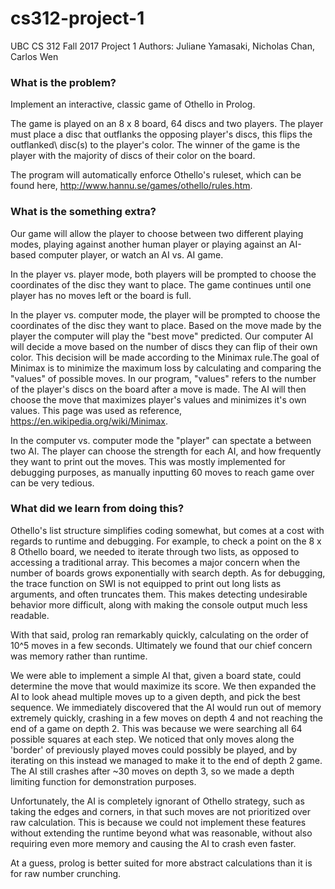 # cs312-project-1
UBC CS 312 Fall 2017 Project 1 
Authors: Juliane Yamasaki, Nicholas Chan, Carlos Wen

### What is the problem?
Implement an interactive, classic game of Othello in Prolog.

The game is played on an 8 x 8 board, 64 discs and two players. The player must place a disc that outflanks the opposing player's discs, this flips the outflanked\ disc(s) to the player's color. The winner of the game is the player with the majority of discs of their color on the board.

The program will automatically enforce Othello's ruleset, which can be found here, http://www.hannu.se/games/othello/rules.htm.

### What is the something extra?
Our game will allow the player to choose between two different playing modes, playing against another human player or playing against an AI-based computer player, or watch an AI vs. AI game.

In the player vs. player mode, both players will be prompted to choose the coordinates of the disc they want to place. The game continues until one player has no moves left or the board is full.

In the player vs. computer mode, the player will be prompted to choose the coordinates of the disc they want to place. Based on the move made by the player the computer will play the "best move" predicted. Our computer AI will decide a move based on the number of discs they can flip of their own color. This decision will be made according to the Minimax rule.The goal of Minimax is to minimize the maximum loss by calculating and comparing the "values" of possible moves. In our program, "values" refers to the number of the player's discs on the board after a move is made. The AI will then choose the move that maximizes player's values and minimizes it's own values. This page was used as reference, https://en.wikipedia.org/wiki/Minimax.

In the computer vs. computer mode the "player" can spectate a between two AI. The player can choose the strength for each AI, and how frequently they want to print out the moves. This was mostly implemented for debugging purposes, as manually inputting 60 moves to reach game over can be very tedious.

### What did we learn from doing this?
Othello's list structure simplifies coding somewhat, but comes at a cost with regards to runtime and debugging. For example, to check a point on the 8 x 8 Othello board, we needed to iterate through two lists, as opposed to accessing a traditional array. This becomes a major concern when the number of boards grows exponentially with search depth. As for debugging, the trace function on SWI is not equipped to print out long lists as arguments, and often truncates them. This makes detecting undesirable behavior more difficult, along with making the console output much less readable.

With that said, prolog ran remarkably quickly, calculating on the order of 10^5 moves in a few seconds. Ultimately we found that our chief concern was memory rather than runtime.

We were able to implement a simple AI that, given a board state, could determine the move that would maximize its score. We then expanded the AI to look ahead multiple moves up to a given depth, and pick the best sequence. We immediately discovered that the AI would run out of memory extremely quickly, crashing in a few moves on depth 4 and not reaching the end of a game on depth 2. This was because we were searching all 64 possible squares at each step. We noticed that only moves along the 'border' of previously played moves could possibly be played, and by iterating on this instead we managed to make it to the end of depth 2 game. The AI still crashes after ~30 moves on depth 3, so we made a depth limiting function for demonstration purposes.

Unfortunately, the AI is completely ignorant of Othello strategy, such as taking the edges and corners, in that such moves are not prioritized over raw calculation. This is because we could not implement these features without extending the runtime beyond what was reasonable, without also requiring even more memory and causing the AI to crash even faster.

At a guess, prolog is better suited for more abstract calculations than it is for raw number crunching.